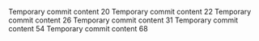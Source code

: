 Temporary commit content 20
Temporary commit content 22
Temporary commit content 26
Temporary commit content 31
Temporary commit content 54
Temporary commit content 68
